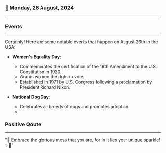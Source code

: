 ### 📅 Monday, 26 August, 2024
------
### Events
------
Certainly! Here are some notable events that happen on August 26th in the USA:

- **Women's Equality Day**: 
  - Commemorates the certification of the 19th Amendment to the U.S. Constitution in 1920.
  - Grants women the right to vote.
  - Established in 1971 by U.S. Congress following a proclamation by President Richard Nixon.

- **National Dog Day**:
  - Celebrates all breeds of dogs and promotes adoption.
  -
### Positive Qoute
------
"🌟 Embrace the glorious mess that you are, for in it lies your unique sparkle! ✨💖"
